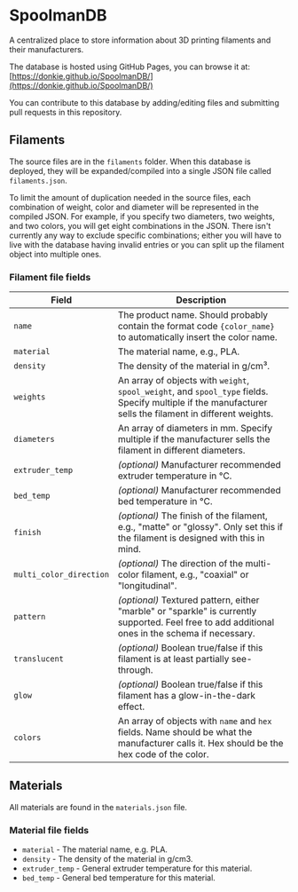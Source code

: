 # SpoolmanDB

A centralized place to store information about 3D printing filaments and their manufacturers.

The database is hosted using GitHub Pages, you can browse it at: [https://donkie.github.io/SpoolmanDB/](https://donkie.github.io/SpoolmanDB/)

You can contribute to this database by adding/editing files and submitting pull requests in this repository.

## Filaments

The source files are in the `filaments` folder. When this database is deployed, they will be expanded/compiled into a single JSON file called `filaments.json`.

To limit the amount of duplication needed in the source files, each combination of weight, color and diameter will be represented in the compiled JSON. For example, if you specify two diameters, two weights, and two colors, you will get eight combinations in the JSON. There isn't currently any way to exclude specific combinations; either you will have to live with the database having invalid
entries or you can split up the filament object into multiple ones.

### Filament file fields

| Field                   | Description                                                                                                                                               |
| ----------------------- | --------------------------------------------------------------------------------------------------------------------------------------------------------- |
| `name`                  | The product name. Should probably contain the format code `{color_name}` to automatically insert the color name.                                          |
| `material`              | The material name, e.g., PLA.                                                                                                                             |
| `density`               | The density of the material in g/cm³.                                                                                                                     |
| `weights`               | An array of objects with `weight`, `spool_weight`, and `spool_type` fields. Specify multiple if the manufacturer sells the filament in different weights. |
| `diameters`             | An array of diameters in mm. Specify multiple if the manufacturer sells the filament in different diameters.                                              |
| `extruder_temp`         | *(optional)* Manufacturer recommended extruder temperature in °C.                                                                                         |
| `bed_temp`              | *(optional)* Manufacturer recommended bed temperature in °C.                                                                                              |
| `finish`                | *(optional)* The finish of the filament, e.g., "matte" or "glossy". Only set this if the filament is designed with this in mind.                          |
| `multi_color_direction` | *(optional)* The direction of the multi-color filament, e.g., "coaxial" or "longitudinal".                                                                |
| `pattern`               | *(optional)* Textured pattern, either "marble" or "sparkle" is currently supported. Feel free to add additional ones in the schema if necessary.          |
| `translucent`           | *(optional)* Boolean true/false if this filament is at least partially see-through.                                                                       |
| `glow`                  | *(optional)* Boolean true/false if this filament has a glow-in-the-dark effect.                                                                           |
| `colors`                | An array of objects with `name` and `hex` fields. Name should be what the manufacturer calls it. Hex should be the hex code of the color.                 |

## Materials

All materials are found in the `materials.json` file.

### Material file fields

* `material` - The material name, e.g. PLA.
* `density` - The density of the material in g/cm3.
* `extruder_temp` - General extruder temperature for this material.
* `bed_temp` - General bed temperature for this material.
